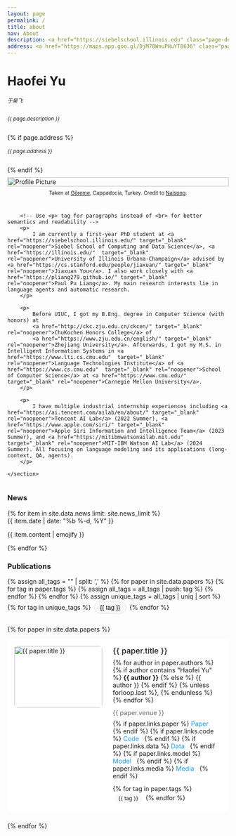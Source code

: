 ```yaml
---
layout: page
permalink: /
title: about
nav: About
description: <a href="https://siebelschool.illinois.edu" class="page-description" target="_blank">Siebel School of Computing and Data Science</a> • <a href="https://illinois.edu" class="page-description" target="_blank">University of Illinois Urbana-Champaign</a>
address: <a href="https://maps.app.goo.gl/DjM78WnuPHuYT8636" class="page-description" target="_blank">2111A, 201 N Goodwin Ave, Urbana, IL 61801</a>
---
```


<div class="col p-0 pt-4 pb-4">
  <h1 class="title text-left font-weight-bold">Haofei Yu</h1> 
  <h6 class="pb-3 m-0 mb-2" style="font-size: 0.83em;">于昊飞</h6>
  <h6 class="m-0 mb-2" style="font-size: 0.83em;">{{ page.description }}</h6>
  {% if page.address %}
      <h6 class="m-0 mb-2" style="font-size: 0.83em;">{{ page.address }}</h6>
  {% endif %}
</div>


<!-- Introduction -->

<div style="display: flex; flex-wrap: wrap;">
    <section class="profile">
        <!-- Avoid inline styles where possible and use a separate CSS file or <style> block -->
        <div class="profile-image-container">
            <!-- Use alt attribute for accessibility and descriptive image names -->
            <img class="profile-img" src="{{ '/assets/img/self_pic_2.jpg' | prepend: site.baseurl | prepend: site.url }}" alt="Profile Picture">
            <figcaption class="profile-caption" style="font-size: 0.83em;">Taken at <a href="https://en.wikipedia.org/wiki/G%C3%B6reme" target="_blank" rel="noopener">Göreme</a>, Cappadocia, Turkey. Credit to <a href="https://zns77.github.io/" target="_blank" rel="noopener">Naisong</a>.</figcaption>
        </div>

        <!-- Use <p> tag for paragraphs instead of <br> for better semantics and readability -->
        <p>
            I am currently a first-year PhD student at <a href="https://siebelschool.illinois.edu/" target="_blank" rel="noopener">Siebel School of Computing and Data Science</a>, <a href="https://illinois.edu/"  target="_blank" rel="noopener">University of Illinois Urbana-Champaign</a> advised by <a href="https://cs.stanford.edu/people/jiaxuan/" target="_blank" rel="noopener">Jiaxuan You</a>. I also work closely with <a href="https://pliang279.github.io/" target="_blank" rel="noopener">Paul Pu Liang</a>. My main research interests lie in language agents and automatic research.
        </p>

        <p>
            Before UIUC, I got my B.Eng. degree in Computer Science (with honors) at
            <a href="http://ckc.zju.edu.cn/ckcen/" target="_blank" rel="noopener">ChuKochen Honors College</a> of
            <a href="https://www.zju.edu.cn/english/" target="_blank" rel="noopener">Zhejiang University</a>. Afterwards, I got my M.S. in Intelligent Information Systems in <a href="https://www.lti.cs.cmu.edu"  target="_blank" rel="noopener">Language Technologies Institute</a> of <a href="https://www.cs.cmu.edu"  target="_blank" rel="noopener">School of Computer Science</a> at <a href="https://www.cmu.edu/" target="_blank" rel="noopener">Carnegie Mellon University</a>.
        </p>

        <p>
            I have multiple industrial internship experiences including <a href="https://ai.tencent.com/ailab/en/about/" target="_blank" rel="noopener">Tencent AI Lab</a> (2022 Summer), <a href="https://www.apple.com/siri/" target="_blank" rel="noopener">Apple Siri Information and Intelligence Team</a> (2023 Summer), and <a href="https://mitibmwatsonailab.mit.edu" target="_blank" rel="noopener">MIT-IBM Watson AI Lab</a> (2024 Summer). All focusing on language modeling and its applications (long-context, QA, agents).
        </p>

    </section>
</div>

<!-- Add CSS (either inline or preferably in a separate stylesheet) -->
<style>
.profile {
    padding: 0;
}
.profile-image-container {
    display: flex;
    flex-direction: column;
    justify-content: center; /*Center horizontally */
    align-items: center;     /* Center vertically*/
    max-width: 100%;
    padding-top: 0.5rem;
    padding-bottom: 1.5rem;
}
.profile-img {
    width: 100%;
    height: auto; /*to maintain aspect ratio*/
}
.profile-caption {
    text-align: center; /* Centers the text of the caption */
    padding-top: 0.5rem; /* Adds some space between the image and the caption */
    /* Add any additional styling you need for the caption here */
}
@media screen and (max-width: 576px) {
    .profile-image-container {
        max-width: 100%;
        padding-left: 0;
        padding-bottom: 1rem;
    }
}
.venue {
    font-size: 0.9rem;
    color: #666;
    margin-bottom: 0.5rem;
  }
  
  .paper-links {
    margin-bottom: 0.75rem;
  }
  
  .paper-link {
    display: inline-block;
    margin-right: 0.5rem;
    color: #2196f3;
    text-decoration: none;
    font-size: 0.9rem;
  }
  
  .paper-link:hover {
    text-decoration: underline;
  }

  .paper-authors {
    color: var(--global-text-color);
    font-size: 0.9rem;
    margin-bottom: 0.5rem;
  }

  .paper-authors strong {
    font-weight: bold;
  }
</style>


<!-- News -->
<div class="news mt-3 p-0">
  <h3 class="title mb-4 p-0">News</h3>
  {% for item in site.data.news limit: site.news_limit %}
    <div class="row p-0">
      <div class="col-sm-2 p-0">
        <span class="badge danger-color-dark darken-1 font-weight-bold text-uppercase align-middle date ml-3">
          {{ item.date | date: "%b %-d, %Y" }}
        </span>
      </div>
      <div class="col-sm-10 mt-2 mt-sm-0 ml-3 ml-md-0 p-0 font-weight-light text">
        <p>{{ item.content | emojify }}</p>
      </div>
    </div>
  {% endfor %}
</div>

<!-- Publications -->
<div class="publications mt-3 p-0">
  <h3 class="title mb-4 p-0">Publications</h3>

  <!-- Add the CSS -->
  <style>
    .tag-buttons {
      margin-bottom: 1.5rem;
    }
    .tag-button {
      display: inline-block;
      padding: 0.3rem 0.8rem;
      margin: 0.2rem;
      border-radius: 999px;
      font-size: 0.875rem;
      cursor: pointer;
      transition: all 0.2s;
      background-color: #f8f9fa;
      border: 1px solid #dee2e6;
    }
    .tag-button:hover {
      background-color: #e9ecef;
    }
    .tag-button.active {
      background-color: #1976d2;
      color: white;
      border-color: #1976d2;
    }
    .paper-item {
      display: flex;
      gap: 1.5rem;
      margin-bottom: 1.5rem;
      padding: 1rem;
      border-radius: 0.5rem;
      background-color: white;
      transition: all 0.2s;
      min-height: 160px;
    }
    .paper-item:hover {
      box-shadow: 0 2px 8px rgba(0,0,0,0.1);
    }
    .paper-image {
      width: 100%;
      height: 100%;
      object-fit: contain;
      border-radius: 0.375rem;
    }
    .paper-image-container {
      flex: 0 0 200px;  /* Fixed width, won't grow or shrink */
      height: 140px;    /* Fixed height */
      position: relative;
      overflow: hidden;
      border-radius: 0.375rem;
    }
    .paper-info {
      flex-grow: 1;
    }
    .paper-title {
      color: var(--global-theme-color);
      font-size: 1.1rem;
      font-weight: 500;
      text-decoration: none;
      margin-bottom: 0.5rem;
      display: block;
    }
    .paper-title:hover {
      text-decoration: underline;
    }
    .paper-authors {
      color: var(--global-text-color);
      font-size: 0.9rem;
      margin-bottom: 0.75rem;
    }
    .paper-tag {
      display: inline-block;
      padding: 0.2rem 0.6rem;
      margin: 0.2rem;
      border-radius: 999px;
      background-color: #f8f9fa;
      color: var(--global-text-color);
      font-size: 0.75rem;
    }
    @media screen and (max-width: 576px) {
      .paper-item {
        flex-direction: column;
        min-height: auto;
      }
      .paper-image {
        width: 100%;
        margin-bottom: 1rem
      }
    }
  </style>

  <!-- JavaScript for filtering -->
  <script>
    document.addEventListener('DOMContentLoaded', function() {
      const papers = document.querySelectorAll('.paper-item');
      const tagButtons = document.querySelectorAll('.tag-button');
      let activeFilters = new Set();

      tagButtons.forEach(button => {
        button.addEventListener('click', function() {
          const tag = this.getAttribute('data-tag');
          if (activeFilters.has(tag)) {
            activeFilters.delete(tag);
            this.classList.remove('active');
          } else {
            activeFilters.add(tag);
            this.classList.add('active');
          }
          filterPapers();
        });
      });

      function filterPapers() {
        if (activeFilters.size === 0) {
          papers.forEach(paper => paper.style.display = 'flex');
          return;
        }
        papers.forEach(paper => {
          const paperTags = Array.from(paper.querySelectorAll('.paper-tag'))
            .map(tag => tag.textContent.trim());
          const shouldShow = Array.from(activeFilters)
            .some(filter => paperTags.includes(filter));
          paper.style.display = shouldShow ? 'flex' : 'none';
        });
      }
    });
  </script>

  <!-- Filter buttons -->
  <div class="tag-buttons">
    {% assign all_tags = "" | split: ',' %}
    {% for paper in site.data.papers %}
      {% for tag in paper.tags %}
        {% assign all_tags = all_tags | push: tag %}
      {% endfor %}
    {% endfor %}
    {% assign unique_tags = all_tags | uniq | sort %}
    {% for tag in unique_tags %}
      <button class="tag-button" data-tag="{{ tag }}">{{ tag }}</button>
    {% endfor %}
  </div>

<!-- Papers list -->
{% for paper in site.data.papers %}
  <div class="paper-item">
    <div class="paper-image-container">
      <img src="{{ paper.image | relative_url }}" alt="{{ paper.title }}" class="paper-image">
    </div>
    <div class="paper-info">
      <a href="{{ paper.links.paper }}" class="paper-title" target="_blank" rel="noopener noreferrer">
        {{ paper.title }}
      </a>
      <div class="paper-authors">
        {% for author in paper.authors %}
          {% if author contains "Haofei Yu" %}
            <strong>{{ author }}</strong>
          {% else %}
            {{ author }}
          {% endif %}
          {% unless forloop.last %}, {% endunless %}
        {% endfor %}
      </div>
      <div class="venue">{{ paper.venue }}</div>
      <div class="paper-links">
        {% if paper.links.paper %}
          <a href="{{ paper.links.paper }}" target="_blank" rel="noopener noreferrer" class="paper-link">Paper</a>
        {% endif %}
        {% if paper.links.code %}
          <a href="{{ paper.links.code }}" target="_blank" rel="noopener noreferrer" class="paper-link">Code</a>
        {% endif %}
        {% if paper.links.data %}
          <a href="{{ paper.links.data }}" target="_blank" rel="noopener noreferrer" class="paper-link">Data</a>
        {% endif %}
        {% if paper.links.model %}
          <a href="{{ paper.links.model }}" target="_blank" rel="noopener noreferrer" class="paper-link">Model</a>
        {% endif %}
        {% if paper.links.media %}
          <a href="{{ paper.links.media }}" target="_blank" rel="noopener noreferrer" class="paper-link">Media</a>
        {% endif %}
      </div>
      <div class="paper-tags">
        {% for tag in paper.tags %}
          <span class="paper-tag">{{ tag }}</span>
        {% endfor %}
      </div>
    </div>
  </div>
{% endfor %}
</div>



<script type="text/javascript" id="clustrmaps" src="//cdn.clustrmaps.com/map_v2.js?cl=ffffff&w=700&t=tt&d=NhXj4joI7G-QcI07Qz4cPPkmnIj_bE-Zi4HhgEt-oCs"></script>
